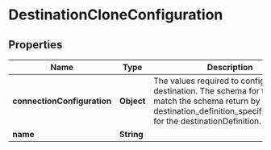 

# DestinationCloneConfiguration


## Properties

| Name | Type | Description | Notes |
|------------ | ------------- | ------------- | -------------|
|**connectionConfiguration** | **Object** | The values required to configure the destination. The schema for this must match the schema return by destination_definition_specifications/get for the destinationDefinition. |  [optional] |
|**name** | **String** |  |  [optional] |



